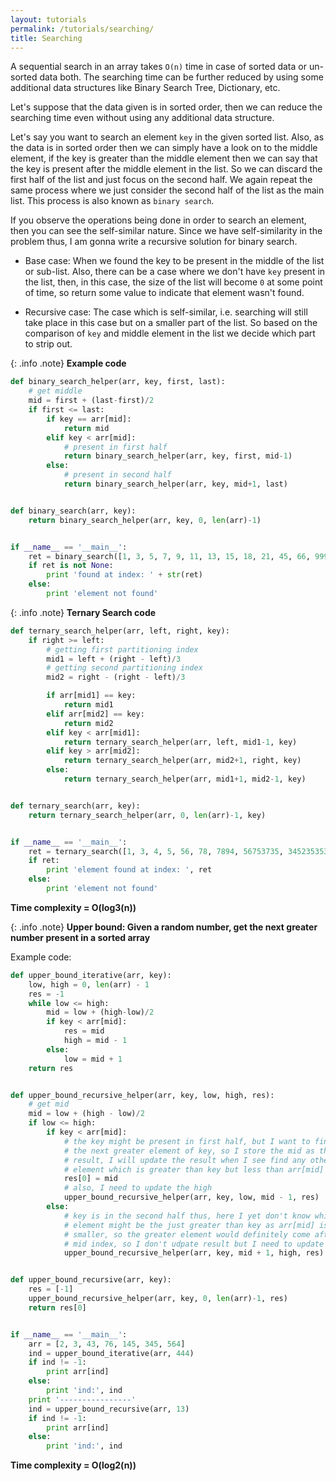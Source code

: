 ```yaml
---
layout: tutorials
permalink: /tutorials/searching/
title: Searching
---
```


A sequential search in an array takes `O(n)` time in case of sorted data or un-sorted data both. The searching time can be further reduced by using some additional data structures like Binary Search Tree, Dictionary, etc.

Let's suppose that the data given is in sorted order, then we can reduce the searching time even without using any additional data structure.

Let's say you want to search an element `key` in the given sorted list. Also, as the data is in sorted order then we can simply have a look on to the middle element, if the key is greater than the middle element then we can say that the key is present after the middle element in the list. So we can discard the first half of the list and just focus on the second half. We again repeat the same process where we just consider the second half of the list as the main list. This process is also known as `binary search`.

If you observe the operations being done in order to search an element, then you can see the self-similar nature. Since we have self-similarity in the problem thus, I am gonna write a recursive solution for binary search.

- Base case: When we found the key to be present in the middle of the list or sub-list. Also, there can be a case where we don't have `key` present in the list, then, in this case, the size of the list will become `0` at some point of time, so return some value to indicate that element wasn't found.

- Recursive case: The case which is self-similar, i.e. searching will still take place in this case but on a smaller part of the list. So based on the comparison of `key` and middle element in the list we decide which part to strip out.

{: .info .note}
**Example code**

```py
def binary_search_helper(arr, key, first, last):
    # get middle
    mid = first + (last-first)/2
    if first <= last:
        if key == arr[mid]:
            return mid
        elif key < arr[mid]:
            # present in first half
            return binary_search_helper(arr, key, first, mid-1)
        else:
            # present in second half
            return binary_search_helper(arr, key, mid+1, last)


def binary_search(arr, key):
    return binary_search_helper(arr, key, 0, len(arr)-1)


if __name__ == '__main__':
    ret = binary_search([1, 3, 5, 7, 9, 11, 13, 15, 18, 21, 45, 66, 999], 66)
    if ret is not None:
        print 'found at index: ' + str(ret)
    else:
        print 'element not found'
```

{: .info .note}
**Ternary Search code**

```py
def ternary_search_helper(arr, left, right, key):
    if right >= left:
        # getting first partitioning index
        mid1 = left + (right - left)/3
        # getting second partitioning index
        mid2 = right - (right - left)/3

        if arr[mid1] == key:
            return mid1
        elif arr[mid2] == key:
            return mid2
        elif key < arr[mid1]:
            return ternary_search_helper(arr, left, mid1-1, key)
        elif key > arr[mid2]:
            return ternary_search_helper(arr, mid2+1, right, key)
        else:
            return ternary_search_helper(arr, mid1+1, mid2-1, key)


def ternary_search(arr, key):
    return ternary_search_helper(arr, 0, len(arr)-1, key)


if __name__ == '__main__':
    ret = ternary_search([1, 3, 4, 5, 56, 78, 7894, 56753735, 34523535345], 656646)
    if ret:
        print 'element found at index: ', ret
    else:
        print 'element not found'
```

**Time complexity = O(log3(n))**

{: .info .note}
**Upper bound: Given a random number, get the next greater number present in a sorted array**

Example code:

```py
def upper_bound_iterative(arr, key):
    low, high = 0, len(arr) - 1
    res = -1
    while low <= high:
        mid = low + (high-low)/2
        if key < arr[mid]:
            res = mid
            high = mid - 1
        else:
            low = mid + 1
    return res


def upper_bound_recursive_helper(arr, key, low, high, res):
    # get mid
    mid = low + (high - low)/2
    if low <= high:
        if key < arr[mid]:
            # the key might be present in first half, but I want to find
            # the next greater element of key, so I store the mid as the
            # result, I will update the result when I see find any other
            # element which is greater than key but less than arr[mid]
            res[0] = mid
            # also, I need to update the high
            upper_bound_recursive_helper(arr, key, low, mid - 1, res)
        else:
            # key is in the second half thus, here I yet don't know which
            # element might be the just greater than key as arr[mid] is
            # smaller, so the greater element would definitely come after
            # mid index, so I don't udpate result but I need to update low
            upper_bound_recursive_helper(arr, key, mid + 1, high, res)


def upper_bound_recursive(arr, key):
    res = [-1]
    upper_bound_recursive_helper(arr, key, 0, len(arr)-1, res)
    return res[0]


if __name__ == '__main__':
    arr = [2, 3, 43, 76, 145, 345, 564]
    ind = upper_bound_iterative(arr, 444)
    if ind != -1:
        print arr[ind]
    else:
        print 'ind:', ind
    print '----------------'
    ind = upper_bound_recursive(arr, 13)
    if ind != -1:
        print arr[ind]
    else:
        print 'ind:', ind
```

**Time complexity = O(log2(n))**
